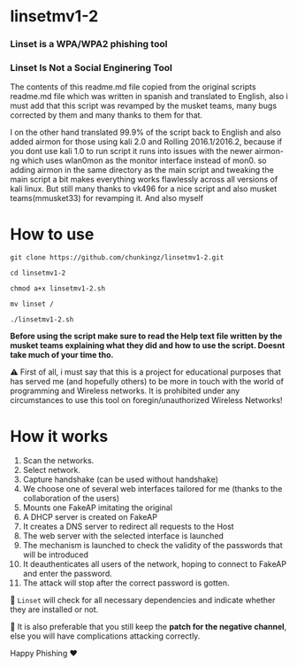 # linsetmv1-2

### Linset is a WPA/WPA2 phishing tool

### Linset Is Not a Social Enginering Tool


The contents of this readme.md file copied from the original scripts readme.md file which was written in spanish and translated to English, also i must add that this script was revamped by the musket teams, many bugs corrected by them and many thanks to them for that.


I on the other hand translated 99.9% of the script back to English and also added airmon for those using kali 2.0 and Rolling 2016.1/2016.2, because if you dont use kali 1.0 to run script it runs into issues with the newer airmon-ng which uses wlan0mon as the monitor interface instead of mon0. so adding airmon in the same directory as the main script and tweaking the main script a bit makes everything works flawlessly across all versions of kali linux.
But still many thanks to vk496 for a nice script and also musket teams(mmusket33) for revamping it.
And also myself 


# How to use

```
git clone https://github.com/chunkingz/linsetmv1-2.git

cd linsetmv1-2

chmod a+x linsetmv1-2.sh

mv linset /

./linsetmv1-2.sh

```


**Before using the script make sure to read the Help text file written by the musket teams explaining what they did and how to use the script. Doesnt take much of your time tho.**


:warning: First of all, i must say that this is a project for educational purposes that has served me (and hopefully others) to be more in touch with the world of programming and Wireless networks. It is prohibited under any circumstances to use this tool on foregin/unauthorized Wireless Networks!


# How it works

1. Scan the networks.
2. Select network.
3. Capture handshake (can be used without handshake)
4. We choose one of several web interfaces tailored for me (thanks to the collaboration of the users)
5. Mounts one FakeAP imitating the original
6. A DHCP server is created on FakeAP
7. It creates a DNS server to redirect all requests to the Host
8. The web server with the selected interface is launched
9. The mechanism is launched to check the validity of the passwords that will be introduced
10. It deauthenticates all users of the network, hoping to connect to FakeAP and enter the password.
11. The attack will stop after the correct password is gotten.


:tada: `Linset` will check for all necessary dependencies and indicate whether they are installed or not.

:purple_heart: It is also preferable that you still keep the **patch for the negative channel**, else you will have complications attacking correctly.

Happy Phishing :heart:

